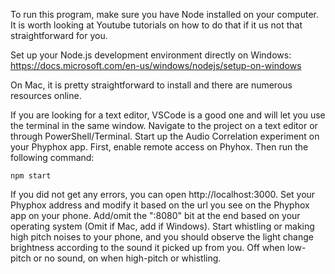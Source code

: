 To run this program, make sure you have Node installed on your computer. 
It is worth looking at Youtube tutorials on how to do that if it us not that straightforward for you.

Set up your Node.js development environment directly on Windows:
https://docs.microsoft.com/en-us/windows/nodejs/setup-on-windows

On Mac, it is pretty straightforward to install and there are numerous resources online.

If you are looking for a text editor, VSCode is a good one and will let you use the terminal in the same window. Navigate to the project on a text editor or through PowerShell/Terminal. Start up the Audio Correlation experiment on your Phyphox app. First, enable remote access on Phyhox. Then run the following command:

```npm start```

If you did not get any errors, you can open http://localhost:3000. Set your Phyphox address and modify it based on the url you see on the Phyphox app on your phone. Add/omit the ":8080" bit at the end based on your operating system (Omit if Mac, add if Windows). Start whistling or making high pitch noises to your phone, and you should observe the light change brightness according to the sound it picked up from you. Off when low-pitch or no sound, on when high-pitch or whistling.
